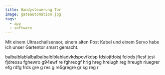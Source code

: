 ```yaml
---
title: Handysteuerung Tor
image: gateautomation.jpg
tags:
  - app
  - software
---
```


Mit einem Ultraschallsensor, einem alten Post Kabel und einem Servo habe ich unser Gartentor smart gemacht.
<!--more-->
balbalblablalbalbalbalblblabladvkdspovfkdsp fdsiojfdoisj feiods jfiesf jesi fjdreosu fghewro g94ewf re fghreogf hrig hreg hreiugh reg hreugh riuegrer
efg
rdfg
frds
gre
g
res g
re5gregre
gr
sg
reg
r
